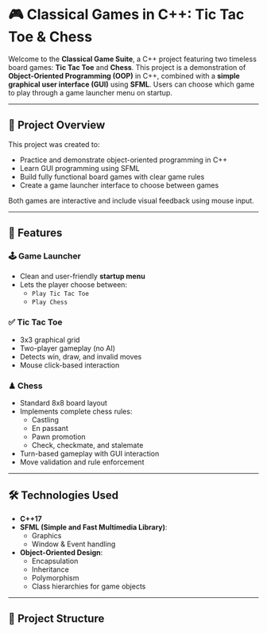 # 🎮 Classical Games in C++: Tic Tac Toe & Chess

Welcome to the **Classical Game Suite**, a C++ project featuring two timeless board games: **Tic Tac Toe** and **Chess**. This project is a demonstration of **Object-Oriented Programming (OOP)** in C++, combined with a **simple graphical user interface (GUI)** using **SFML**. Users can choose which game to play through a game launcher menu on startup.

---

## 🧠 Project Overview

This project was created to:
- Practice and demonstrate object-oriented programming in C++
- Learn GUI programming using SFML
- Build fully functional board games with clear game rules
- Create a game launcher interface to choose between games

Both games are interactive and include visual feedback using mouse input.

---

## 🎯 Features

### 🕹 Game Launcher
- Clean and user-friendly **startup menu**
- Lets the player choose between:
  - `Play Tic Tac Toe`
  - `Play Chess`

### ✅ Tic Tac Toe
- 3x3 graphical grid
- Two-player gameplay (no AI)
- Detects win, draw, and invalid moves
- Mouse click-based interaction

### ♟ Chess
- Standard 8x8 board layout
- Implements complete chess rules:
  - Castling
  - En passant
  - Pawn promotion
  - Check, checkmate, and stalemate
- Turn-based gameplay with GUI interaction
- Move validation and rule enforcement

---

## 🛠 Technologies Used

- **C++17**
- **SFML (Simple and Fast Multimedia Library)**:
  - Graphics
  - Window & Event handling
- **Object-Oriented Design**:
  - Encapsulation
  - Inheritance
  - Polymorphism
  - Class hierarchies for game objects

---

## 📁 Project Structure

